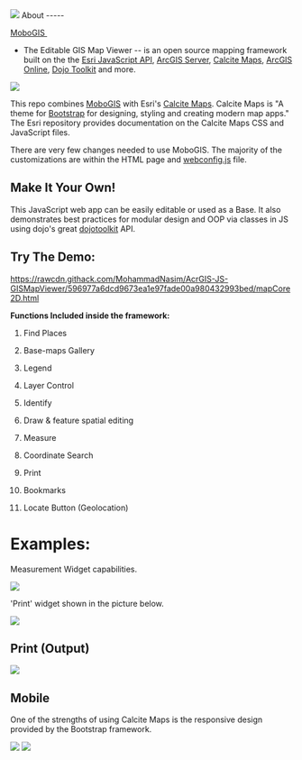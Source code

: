 <img src="media/image1.jpg">
About
-----

[MoboGIS ](https://rawcdn.githack.com/MohammadNasim/AcrGIS-JS-GISMapViewer/596977a6dcd9673ea1e97fade00a980432993bed/mapCore2D.html)
- The Editable GIS Map Viewer -- is an open source mapping framework
built on the the [Esri JavaScript
API](https://developers.arcgis.com/javascript), [ArcGIS
Server](https://www.esri.com/software/arcgis/arcgisserver), [Calcite
Maps](https://github.com/esri/calcite-maps/), [ArcGIS
Online](https://arcgis.com/), [Dojo Toolkit](https://dojotoolkit.org) and more.


<img src="media/image2.jpg">

This repo
combines [MoboGIS](https://github.com/MohammadNasim/AcrGIS-JS-GISMapViewer) with
Esri\'s [Calcite Maps](https://github.com/esri/calcite-maps/). Calcite
Maps is \"A theme for [Bootstrap](https://www.getbootstrap.com/) for
designing, styling and creating modern map apps.\" The Esri repository
provides documentation on the Calcite Maps CSS and JavaScript files.

There are very few changes needed to use MoboGIS. The majority of the
customizations are within the HTML page and
[webconfig.js](https://github.com/MohammadNasim/AcrGIS-JS-GISMapViewer/blob/master/js/webConfig.js)
file.

Make It Your Own!
-----------------

This JavaScript web app can be easily editable or used as a Base. It
also demonstrates best practices for modular design and OOP via classes
in JS using dojo\'s
great [dojotoolkit](https://dojotoolkit.org/reference-guide/1.9/dojo/_base/declare.html) API.

Try The Demo:
-------------

<https://rawcdn.githack.com/MohammadNasim/AcrGIS-JS-GISMapViewer/596977a6dcd9673ea1e97fade00a980432993bed/mapCore2D.html>

**Functions Included inside the framework:**

1.  Find Places

2.  Base-maps Gallery

3.  Legend

4.  Layer Control

5.  Identify

6.  Draw & feature spatial editing

7.  Measure

8.  Coordinate Search

9.  Print

10. Bookmarks

11. Locate Button (Geolocation)

Examples:
=========

Measurement Widget capabilities.

<img src="media/image3.jpg">

'Print' widget shown in the picture below.

<img src="media/image4.jpg">

Print (Output)
--------------

<img src="media/image5.jpg">

Mobile
------

One of the strengths of using Calcite Maps is the responsive design
provided by the Bootstrap framework.

<img src="media/image6.jpg">

<img src="media/image7.jpg">
